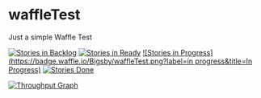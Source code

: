 # waffleTest
Just a simple Waffle Test

[![Stories in Backlog](https://badge.waffle.io/Bigsby/waffleTest.png?title=Backlog)](http://waffle.io/Bigsby/waffleTest)
[![Stories in Ready](https://badge.waffle.io/Bigsby/waffleTest.png?label=ready&title=Ready)](http://waffle.io/Bigsby/waffleTest)
[![Stories in Progress](https://badge.waffle.io/Bigsby/waffleTest.png?label=in progress&title=In Progress)](http://waffle.io/Bigsby/waffleTest)
[![Stories Done](https://badge.waffle.io/Bigsby/waffleTest.png?title=Done)](http://waffle.io/Bigsby/waffleTest)

[![Throughput Graph](https://graphs.waffle.io/Bigsby/waffleTest/throughput.svg)](https://waffle.io/Bigsby/waffleTest/metrics/throughput)
